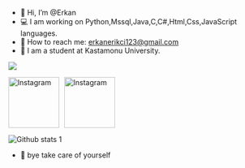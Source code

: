 - 👋 Hi, I’m @Erkan
- 💻 I am working on Python,Mssql,Java,C,C#,Html,Css,JavaScript languages.
- 📧 How to reach me: erkanerikci123@gmail.com
- 🏫 I am a student at Kastamonu University.

<!---
Erkanerikci/Erkanerikci is a ✨ special ✨ repository because its `README.md` (this file) appears on your GitHub profile.
You can click the Preview link to take a look at your changes.
--->


![](https://komarev.com/ghpvc/?username=Erkanerikci&color=14D569&style=plastic?labelColor=949B97)

<div style="display: flex; align-items: center;">
  <a href="https://www.instagram.com/__erkanerikci0/?hl=tr" style="margin-right: 10px;">
    <img src="https://upload.wikimedia.org/wikipedia/commons/thumb/9/95/Instagram_logo_2022.svg/225px-Instagram_logo_2022.svg.png" alt="Instagram" height="100" width="100">
  </a>
  <img src="https://i.pinimg.com/originals/c2/54/37/c254371a91756e2432d1509f6664b82e.gif" alt="Instagram" height="100" ">

</div>



![Github stats 1](https://github-readme-stats.vercel.app/api?username=Erkanerikci&show_icons=true&theme=gradient)




- 👋 bye take care of yourself
